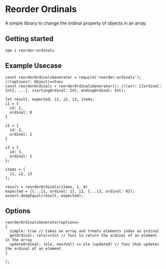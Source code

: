 # Reorder Ordinals

A simple library to change the ordinal property of objects in an array.

## Getting started
````
npm i reorder-ordinals
````

## Example Usecase

````
const reorderOrdinalsGenerator = require('reorder-ordinals'); //(options?: Object)=>Func
const reorderOrdinals = reorderOrdinalsGenerator(); //(arr: [{ordinal: Int}, ...], startingOrdinal: Int, endingOrdinal: Int);

let result, expected, i1, i2, i3, items;
i1 = {
  id: 1,
  ordinal: 0
}

i2 = {
  id: 2,
  ordinal: 2
}

i3 = {
  id: 3,
  ordinal: 1
};

items = [
  i1, i2, i3
];

result = reorderOrdinals(items, 1, 0)
expected = [{...i1, ordinal: 1}, i2, {...i3, ordinal: 0}];
assert.deepEqual(result, expected);
````
## Options

````
reorderOrdinalsGenerator(options=
{
  simple: true // takes an array and treats elements index as ordinal
  getOrdinal: (ele)=>Int // func to return the ordinal of an element in the array
  updateOrdinal: (ele, nextVal) => ele (updated) // func that updates the ordinal of an element
}

);
````
